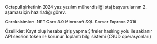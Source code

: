Octapull şirketinin 2024 yaz yazılım mühendisliği staj başvurularının 2. aşaması için hazırladığı görev.

Gereksinimler:
.NET Core 8.0
Microsoft SQL Server Express 2019

Özellikler:
Kayıt olup hesaba giriş yapma
Şifreler hashing yolu ile saklanır
API session token ile korunur
Toplantı bilgi sistemi (CRUD operasyonları)

